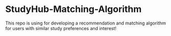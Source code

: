 # StudyHub-Matching-Algorithm
This repo is using for developing a recommendation and matching algorithm for users with similar study preferences and interest!
